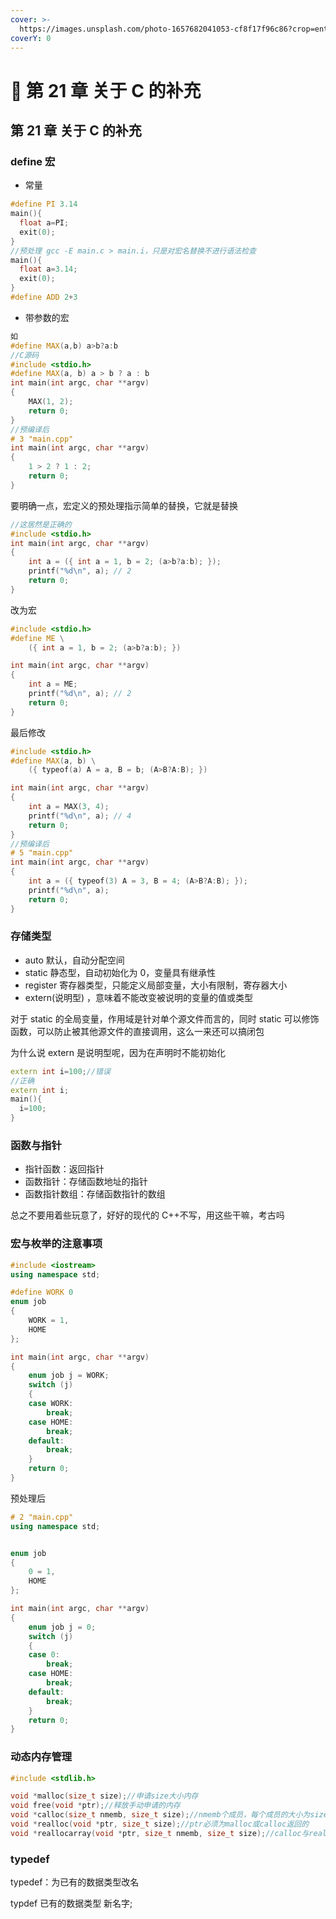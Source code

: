 ```yaml
---
cover: >-
  https://images.unsplash.com/photo-1657682041053-cf8f17f96c86?crop=entropy&cs=tinysrgb&fm=jpg&ixid=MnwxOTcwMjR8MHwxfHJhbmRvbXx8fHx8fHx8fDE2NjAwNjA2OTg&ixlib=rb-1.2.1&q=80
coverY: 0
---
```


# 🚴 第 21 章 关于 C 的补充

## 第 21 章 关于 C 的补充

### define 宏

- 常量

```cpp
#define PI 3.14
main(){
  float a=PI;
  exit(0);
}
//预处理 gcc -E main.c > main.i，只是对宏名替换不进行语法检查
main(){
  float a=3.14;
  exit(0);
}
#define ADD 2+3
```

- 带参数的宏

```cpp
如
#define MAX(a,b) a>b?a:b
//C源码
#include <stdio.h>
#define MAX(a, b) a > b ? a : b
int main(int argc, char **argv)
{
    MAX(1, 2);
    return 0;
}
//预编译后
# 3 "main.cpp"
int main(int argc, char **argv)
{
    1 > 2 ? 1 : 2;
    return 0;
}
```

要明确一点，宏定义的预处理指示简单的替换，它就是替换

```cpp
//这居然是正确的
#include <stdio.h>
int main(int argc, char **argv)
{
    int a = ({ int a = 1, b = 2; (a>b?a:b); });
    printf("%d\n", a); // 2
    return 0;
}
```

改为宏

```cpp
#include <stdio.h>
#define ME \
    ({ int a = 1, b = 2; (a>b?a:b); })

int main(int argc, char **argv)
{
    int a = ME;
    printf("%d\n", a); // 2
    return 0;
}
```

最后修改

```cpp
#include <stdio.h>
#define MAX(a, b) \
    ({ typeof(a) A = a, B = b; (A>B?A:B); })

int main(int argc, char **argv)
{
    int a = MAX(3, 4);
    printf("%d\n", a); // 4
    return 0;
}
//预编译后
# 5 "main.cpp"
int main(int argc, char **argv)
{
    int a = ({ typeof(3) A = 3, B = 4; (A>B?A:B); });
    printf("%d\n", a);
    return 0;
}
```

### 存储类型

- auto 默认，自动分配空间
- static 静态型，自动初始化为 0，变量具有继承性
- register 寄存器类型，只能定义局部变量，大小有限制，寄存器大小
- extern(说明型) ，意味着不能改变被说明的变量的值或类型

对于 static 的全局变量，作用域是针对单个源文件而言的，同时 static 可以修饰函数，可以防止被其他源文件的直接调用，这么一来还可以搞闭包

为什么说 extern 是说明型呢，因为在声明时不能初始化

```cpp
extern int i=100;//错误
//正确
extern int i;
main(){
  i=100;
}
```

### 函数与指针

- 指针函数：返回指针
- 函数指针：存储函数地址的指针
- 函数指针数组：存储函数指针的数组

总之不要用着些玩意了，好好的现代的 C++不写，用这些干嘛，考古吗

### 宏与枚举的注意事项

```cpp
#include <iostream>
using namespace std;

#define WORK 0
enum job
{
    WORK = 1,
    HOME
};

int main(int argc, char **argv)
{
    enum job j = WORK;
    switch (j)
    {
    case WORK:
        break;
    case HOME:
        break;
    default:
        break;
    }
    return 0;
}
```

预处理后

```cpp
# 2 "main.cpp"
using namespace std;


enum job
{
    0 = 1,
    HOME
};

int main(int argc, char **argv)
{
    enum job j = 0;
    switch (j)
    {
    case 0:
        break;
    case HOME:
        break;
    default:
        break;
    }
    return 0;
}
```

### 动态内存管理

```cpp
#include <stdlib.h>

void *malloc(size_t size);//申请size大小内存
void free(void *ptr);//释放手动申请的内存
void *calloc(size_t nmemb, size_t size);//nmemb个成员，每个成员的大小为size
void *realloc(void *ptr, size_t size);//ptr必须为malloc或calloc返回的
void *reallocarray(void *ptr, size_t nmemb, size_t size);//calloc与realloc的结合
```

### typedef

typedef：为已有的数据类型改名  

typdef 已有的数据类型 新名字;  

